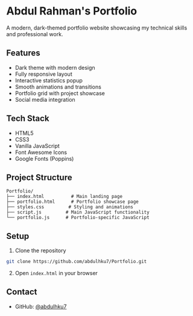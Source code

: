 # Abdul Rahman's Portfolio

A modern, dark-themed portfolio website showcasing my technical skills and professional work.

## Features

- Dark theme with modern design
- Fully responsive layout
- Interactive statistics popup
- Smooth animations and transitions
- Portfolio grid with project showcase
- Social media integration

## Tech Stack

- HTML5
- CSS3
- Vanilla JavaScript
- Font Awesome Icons
- Google Fonts (Poppins)

## Project Structure

```
Portfolio/
├── index.html          # Main landing page
├── portfolio.html      # Portfolio showcase page
├── styles.css         # Styling and animations
├── script.js         # Main JavaScript functionality
└── portfolio.js      # Portfolio-specific JavaScript
```

## Setup

1. Clone the repository
```bash
git clone https://github.com/abdulhku7/Portfolio.git
```

2. Open `index.html` in your browser

## Contact

- GitHub: [@abdulhku7](https://github.com/abdulhku7)
